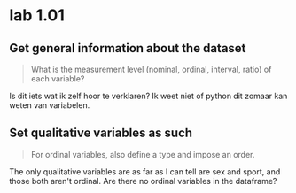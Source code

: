 # lab 1.01

## Get general information about the dataset
> What is the measurement level (nominal, ordinal, interval, ratio) of each variable?

Is dit iets wat ik zelf hoor te verklaren? Ik weet niet of python dit zomaar kan weten van variabelen.

## Set qualitative variables as such
> For ordinal variables, also define a type and impose an order.

The only qualitative variables are as far as I can tell are sex and sport, and those both aren't ordinal. Are there no ordinal variables in the dataframe?